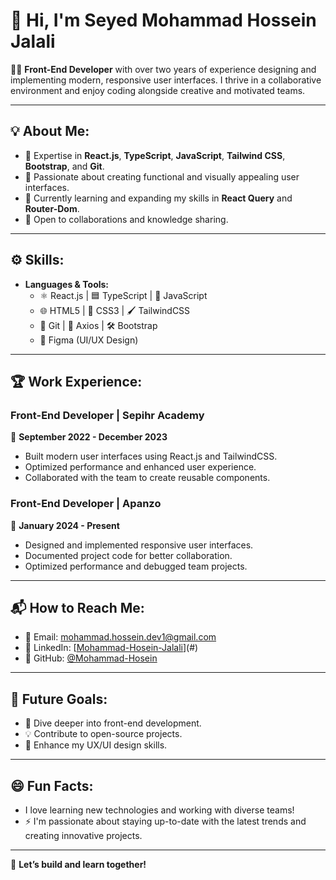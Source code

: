 # 👋 Hi, I'm Seyed Mohammad Hossein Jalali

👨‍💻 **Front-End Developer** with over two years of experience designing and implementing modern, responsive user interfaces. I thrive in a collaborative environment and enjoy coding alongside creative and motivated teams.

---

## 💡 About Me:
- 🌟 Expertise in **React.js**, **TypeScript**, **JavaScript**, **Tailwind CSS**, **Bootstrap**, and **Git**.
- 🚀 Passionate about creating functional and visually appealing user interfaces.
- 🌱 Currently learning and expanding my skills in **React Query** and **Router-Dom**.
- 💬 Open to collaborations and knowledge sharing.

---

## ⚙️ Skills:
- **Languages & Tools:**
  - ⚛️ React.js | 🟦 TypeScript | 💛 JavaScript  
  - 🌐 HTML5 | 🎨 CSS3 | 🖌️ TailwindCSS  
  - 📂 Git | 🧩 Axios | 🛠️ Bootstrap  
  - 🎥 Figma (UI/UX Design)

---

## 🏆 Work Experience:
### Front-End Developer | Sepihr Academy  
📅 **September 2022 - December 2023**  
- Built modern user interfaces using React.js and TailwindCSS.  
- Optimized performance and enhanced user experience.  
- Collaborated with the team to create reusable components.

### Front-End Developer | Apanzo  
📅 **January 2024 - Present**  
- Designed and implemented responsive user interfaces.  
- Documented project code for better collaboration.  
- Optimized performance and debugged team projects.  

---

## 📬 How to Reach Me:
- 📧 Email: mohammad.hossein.dev1@gmail.com  
- 🔗 LinkedIn: [[Mohammad-Hosein-Jalali](https://www.linkedin.com/in/seyed-mohammad-hossein-jalali-7745a8334/)](#)  
- 🐙 GitHub: [@Mohammad-Hosein](https://github.com/Mohmmad-hosein)

---

## 🎯 Future Goals:
- 🚀 Dive deeper into front-end development.  
- 💡 Contribute to open-source projects.  
- 📘 Enhance my UX/UI design skills.  

---

## 😄 Fun Facts:
- I love learning new technologies and working with diverse teams!  
- ⚡ I'm passionate about staying up-to-date with the latest trends and creating innovative projects.

---

🌟 **Let’s build and learn together!**
